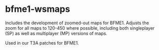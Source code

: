 bfme1-wsmaps
============

Includes the development of zoomed-out maps for BFME1.
Adjusts the zoom for all maps to 120-450 where possible, including 
both singleplayer (SP) as well as multiplayer (MP) versions of maps.

Used in our T3A patches for BFME1.
